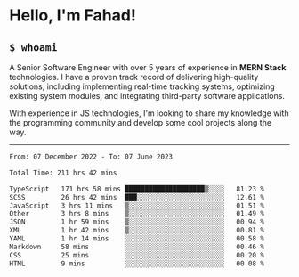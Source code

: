 <h1>Hello, I'm Fahad!</h1>

<h2><code>$ whoami</code></h2>

A Senior Software Engineer with over 5 years of experience in **MERN Stack** technologies. I have a proven track record of delivering high-quality solutions, including implementing real-time tracking systems, optimizing existing system modules, and integrating third-party software applications.

With experience in JS technologies, I'm looking to share my knowledge with the programming community and develop some cool projects along the way.

---

<!--START_SECTION:waka-->

```txt
From: 07 December 2022 - To: 07 June 2023

Total Time: 211 hrs 42 mins

TypeScript   171 hrs 58 mins ████████████████████▒░░░░   81.23 %
SCSS         26 hrs 42 mins  ███░░░░░░░░░░░░░░░░░░░░░░   12.61 %
JavaScript   3 hrs 11 mins   ▒░░░░░░░░░░░░░░░░░░░░░░░░   01.51 %
Other        3 hrs 8 mins    ▒░░░░░░░░░░░░░░░░░░░░░░░░   01.49 %
JSON         1 hr 59 mins    ▒░░░░░░░░░░░░░░░░░░░░░░░░   00.94 %
XML          1 hr 42 mins    ▒░░░░░░░░░░░░░░░░░░░░░░░░   00.81 %
YAML         1 hr 14 mins    ░░░░░░░░░░░░░░░░░░░░░░░░░   00.58 %
Markdown     58 mins         ░░░░░░░░░░░░░░░░░░░░░░░░░   00.46 %
CSS          25 mins         ░░░░░░░░░░░░░░░░░░░░░░░░░   00.20 %
HTML         9 mins          ░░░░░░░░░░░░░░░░░░░░░░░░░   00.08 %
```

<!--END_SECTION:waka-->

<!--
**heyFahad/heyFahad** is a ✨ _special_ ✨ repository because its `README.md` (this file) appears on your GitHub profile.

Here are some ideas to get you started:

- 🔭 I’m currently working on ...
- 🌱 I’m currently learning ...
- 👯 I’m looking to collaborate on ...
- 🤔 I’m looking for help with ...
- 💬 Ask me about ...
- 📫 How to reach me: ...
- 😄 Pronouns: ...
- ⚡ Fun fact: ...
-->

